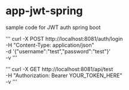 # app-jwt-spring
sample code for JWT auth spring boot

'''
curl -X POST http://localhost:8081/auth/login \
-H "Content-Type: application/json" \
-d '{"username":"test","password":"test"}' \
-v
'''

'''
curl -X GET http://localhost:8081/api/test \
-H "Authorization: Bearer YOUR_TOKEN_HERE" \
-v
'''
